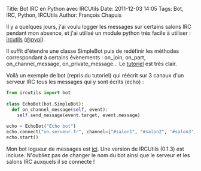Title: Bot IRC en Python avec IRCUtils
Date: 2011-12-03 14:05
Tags: Bot, IRC, Python, IRCUtils
Author: François Chapuis

 Il y a quelques jours, j'ai voulu logger les messages sur certains salons IRC pendant mon absence, et j'ai utilisé un module python très facile à utiliser : [ircutils](http://dev.guardedcode.com/projects/ircutils) ([@pypi](https://pypi.python.org/pypi/ircutils)).

Il suffit d'étendre une classe SimpleBot puis de redéfinir les méthodes correspondant à certains évènements : on_join, on_part, on_channel_message, on_private_message... Le [tutoriel](http://dev.guardedcode.com/docs/ircutils/tutorial.html) est très clair.

Voilà un exemple de bot (repris du tutoriel) qui réécrit sur 3 canaux d'un serveur IRC tous les messages qui y sont écrits (echo) :

~~~python
from ircutils import bot
 
class EchoBot(bot.SimpleBot):
  def on_channel_message(self, event):
    self.send_message(event.target, event.message)
 
echo = EchoBot("Echo bot")
echo.connect("un.serveur.fr", channel=["#salon1", "#salon2", '#salon3'])
echo.start()
~~~

Mon bot logueur de messages est [ici]({static}/resources/111203/af_irc_bot.zip). Une version de IRCUtils (0.1.3) est incluse. N'oubliez pas de changer le nom du bot ainsi que le serveur et les salons IRC auxquels il se connecte !